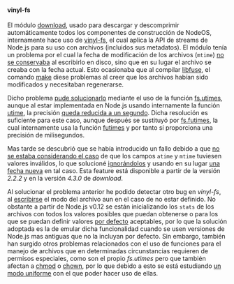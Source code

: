 #### vinyl-fs

El módulo [download](https://github.com/kevva/download), usado para descargar y
descomprimir automáticamente todos los componentes de construcción de NodeOS,
internamente hace uso de [vinyl-fs](https://github.com/gulpjs/vinyl-fs), el cual
aplica la API de streams de Node.js para su uso con archivos (incluidos sus
metadatos). El módulo tenía un problema por el cual la fecha de modificación de
los archivos (`mtime`)
[no se conservaba](https://github.com/gulpjs/vinyl-fs/issues/96) al escribirlo
en disco, sino que en su lugar el archivo se creaba con la fecha actual. Esto
ocasionaba que al compilar [libfuse](http://fuse.sourceforge.net), el comando
[make](https://www.gnu.org/software/make) diese problemas al creer que los
archivos habían sido modificados y necesitaban regenerarse.

Dicho problema [pude solucionarlo](https://github.com/gulpjs/vinyl-fs/pull/110)
mediante el uso de la función
[fs.utimes](https://nodejs.org/docs/v0.11.14/api/fs.html#fs_fs_utimes_path_atime_mtime_callback),
aunque al estar implementada en Node.js usando internamente la función
[utime](https://github.com/nodejs/node/blob/6fff47ffacfe663efeb0d31ebd700a65bf5521ba/deps/uv/src/unix/fs.c#L613),
la precisión [queda reducida a un segundo](http://linux.die.net/man/2/utimes).
Dicha resolución es suficiente para este caso, aunque después se sustituyó por
[fs.futimes](https://nodejs.org/api/fs.html#fs_fs_futimes_fd_atime_mtime_callback),
la cual internamente usa la función [futimes](http://linux.die.net/man/3/futimes)
y por tanto sí proporciona una precisión de milisegundos.

Mas tarde se descubrió que se había introducido un fallo debido a que
[no se estaba considerando el caso](https://github.com/gulpjs/vinyl-fs/issues/113)
de que los campos `atime` y `mtime` tuviesen valores inválidos, lo que solucioné
[ignorándolos](https://github.com/gulpjs/vinyl-fs/pull/114) y usando en su lugar
[una fecha nueva](https://github.com/gulpjs/vinyl-fs/pull/119) en tal caso. Esta
feature está disponible a partir de la versión *2.2.2* y en la versión *4.3.0*
de *download*.

Al solucionar el problema anterior he podido detectar otro bug en *vinyl-fs*, al
[escribirse](https://github.com/gulpjs/vinyl-fs/pull/110#issuecomment-148546290)
el modo del archivo aun en el caso de no estar definido. No obstante a partir de
Node.js v0.12 se están inicializando los `stats` de los archivos con todos los
valores posibles que puedan obtenerse o para los que se puedan definir valores
[por defecto](https://github.com/gulpjs/vinyl-fs/pull/110#issuecomment-148573049)
aceptables, por lo que la solución adoptada es la de emular dicha funcionalidad
cuando se usen versiones de Node.js mas antiguas que no la incluyan por defecto.
Sin embargo, también han surgido otros problemas relacionados con el uso de
funciones para el manejo de archivos que en determinadas circunstancias
requieren de permisos especiales, como son el propio *fs.utimes* pero que
también afectan a [chmod](http://linux.die.net/man/1/chmod) o
[chown](http://linux.die.net/man/1/chown), por lo que debido a esto se está
estudiando [un modo uniforme](https://github.com/gulpjs/vinyl-fs/issues/127) con
el que poder hacer uso de ellas.
